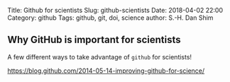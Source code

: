 Title: Github for scientists
Slug: github-scientists
Date: 2018-04-02 22:00
Category: github
Tags: github, git, doi, science
author: S.-H. Dan Shim

## Why GitHub is important for scientists

A few different ways to take advantage of `github` for scientists!

<https://blog.github.com/2014-05-14-improving-github-for-science/>